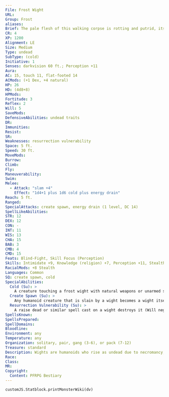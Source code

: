 ```yaml
---
File: Frost Wight
URL: 
Group: Frost
aliases: 
Brief: The pale flesh of this walking corpse is rotting and putrid, its body skeletal in places, ice and frost cling to its hair, and its eye sockets glow with blue-white light.
CR: 4
XP: 1200
Alignment: LE
Size: Medium
Type: undead
SubType: (cold)
Initiative: 1
Senses: darkvision 60 ft.; Perception +11
Aura: 
AC: 15, touch 11, flat-footed 14
ACMods: (+1 Dex, +4 natural)
HP: 26
HD: (4d8+8)
HPMods: 
Fortitude: 3
Reflex: 2
Will: 5
SaveMods: 
DefensiveAbilities: undead traits
DR: 
Immunities: 
Resist: 
SR: 
Weaknesses: resurrection vulnerability
Space: 5 ft.
Speed: 30 ft.
MoveMods: 
Burrow: 
Climb: 
Fly: 
Maneuverability: 
Swim: 
Melee: 
  - Attack: "slam +4"
    Effect: "1d4+1 plus 1d6 cold plus energy drain"
Reach: 5 ft.
Ranged: 
SpecialAttacks: create spawn, energy drain (1 level, DC 14)
SpellLikeAbilities: 
STR: 12
DEX: 12
CON: -
INT: 11
WIS: 13
CHA: 15
BAB: 3
CMB: 4
CMD: 15
Feats: Blind-Fight, Skill Focus (Perception)
Skills: Intimidate +9, Knowledge (religion) +7, Perception +11, Stealth +16
RacialMods: +8 Stealth
Languages: Common
SQ: create spawn, cold
SpecialAbilities:
  Cold (Su): >
    A creature touching a frost wight with natural weapons or unarmed strikes takes 1d6 cold damage.
  Create Spawn (Su): >
    Any humanoid creature that is slain by a wight becomes a wight itself in only 1d4 rounds. Spawn so created are less powerful than typical wights, and suffer a -2 penalty on all d20 rolls and checks, as well as -2 hp per HD. Spawn are under the command of the wight that created them and remain enslaved until its death, at which point they lose their spawn penalties and become full-fledged and free-willed wights. They do not possess any of the abilities they had in life.
  Resurrection Vulnerability (Su): >
    A raise dead or similar spell cast on a wight destroys it (Will negates). Using the spell in this way does not require a material component.
SpellsKnown: 
SpellsPrepared: 
SpellDomains: 
Bloodline: 
Environment: any
Temperature: any
Organization: solitary, pair, gang (3-6), or pack (7-12)
Treasure: standard
Description: Wights are humanoids who rise as undead due to necromancy, a violent death, or an extremely malevolent personality. In some cases, a wight arises when an evil undead spirit permanently bonds with a corpse, often the corpse of a slain warrior. They are barely recognizable to those who knew them in life; their flesh is twisted by evil and undeath, the eyes burn with hatred, and the teeth become beast-like. In some ways, a wight bridges the gap between a ghoul and a spectre-a warped animated corpse whose touch steals living energy.
Race: 
Class: 
MR: 
Copyright:
  Content: PFRPG Bestiary
---
```

```dataviewjs
customJS.Statblock.printMonsterWiki(dv)
```
